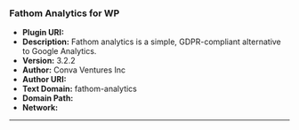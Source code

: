 ### Fathom Analytics for WP
- **Plugin URI:** 
- **Description:** Fathom analytics is a simple, GDPR-compliant alternative to Google Analytics.
- **Version:** 3.2.2
- **Author:** Conva Ventures Inc
- **Author URI:** 
- **Text Domain:** fathom-analytics
- **Domain Path:** 
- **Network:** 

---
